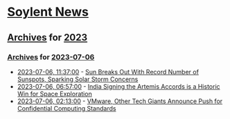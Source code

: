 # [Soylent News](../../../README.md)

## [Archives](../../index.md) for [2023](../index.md)

### [Archives](../../index.md) for [2023-07-06](index.md)

* [2023-07-06, 11:37:00](https://soylentnews.org/article.pl?sid=23/07/05/0434244&from=rss) - [Sun Breaks Out With Record Number of Sunspots, Sparking Solar Storm Concerns](https://soylentnews.org/article.pl?sid=23/07/05/0434244&from=rss)
* [2023-07-06, 06:57:00](https://soylentnews.org/article.pl?sid=23/07/05/0419238&from=rss) - [India Signing the Artemis Accords is a Historic Win for Space Exploration](https://soylentnews.org/article.pl?sid=23/07/05/0419238&from=rss)
* [2023-07-06, 02:13:00](https://soylentnews.org/article.pl?sid=23/07/04/1925202&from=rss) - [VMware, Other Tech Giants Announce Push for Confidential Computing Standards](https://soylentnews.org/article.pl?sid=23/07/04/1925202&from=rss)
